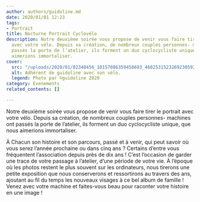 ```yaml
---
author: authors/guidoline.md
date: 2020/01/01 12:23
tags:
- Portrait
title: Nocturne Portrait Cyclovélo
description: Notre deuxième soirée vous propose de venir vous faire tirer le portrait
  avec votre vélo. Depuis sa création, de nombreux couples personnes- machines ont
  passés la porte de l’atelier, ils forment un duo cyclocycliste unique, que nous
  aimerions immortaliser.
cover:
  src: "/uploads/2020/01/82340456_10157086359458693_4602531523269230592_o.jpg"
  alt: Adhérent de guidoline avec son vélo.
  legend: Photo par ©guidoline 2020
category: Évenements
related_contents: []

---
```

Notre deuxième soirée vous propose de venir vous faire tirer le portrait avec votre vélo. Depuis sa création, de nombreux couples personnes- machines ont passés la porte de l’atelier, ils forment un duo cyclocycliste unique, que nous aimerions immortaliser.

À Chacun son histoire et son parcours, passé et à venir, qui peut savoir où vous serez l’année prochaine ou dans cinq ans ? Certains d’entre vous fréquentent l’association depuis près de dix ans ! C’est l’occasion de garder une trace de votre passage à l’atelier, d’une période de votre vie. À l’époque où les photos restent le plus souvent sur les ordinateurs, nous tirerons une petite exposition que nous conserverons et ressortirons au travers des ans, ajoutant au fil du temps les nouveaux visages à ce bel album de famille ! Venez avec votre machine et faites-vous beau pour raconter votre histoire en une image !